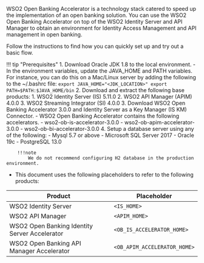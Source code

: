 WSO2 Open Banking Accelerator is a technology stack catered to speed up the implementation of an open banking solution. 
You can use the WSO2 Open Banking Accelerator on top of the WSO2 Identity Server and API Manager to obtain an environment 
for Identity Access Management and API management in open banking. 

Follow the instructions to find how you can quickly set up and try out a basic flow.

!!! tip "Prerequisites"
    1. Download Oracle JDK 1.8 to the local environment.
        - In the environment variables, update the JAVA_HOME and PATH variables. For instance, you can do this on a Mac/Linux server by adding the following to the ~/.bashrc file:
        ```
        export JAVA_HOME="<JDK_LOCATION>"
        export PATH=$PATH:$JAVA_HOME/bin
        ```
    2. Download and extract the following base products:
        1. WSO2 Identity Server (IS) 5.11.0 
        2. WSO2 API Manager (APIM) 4.0.0
        3. WSO2 Streaming Integrator (SI) 4.0.0
    3. Download WSO2 Open Banking Accelerator 3.0.0 and Identity Server as a Key Manager (IS KM) Connector.
        -  WSO2 Open Banking Accelerator contains the following accelerators.
            - wso2-ob-is-accelerator-3.0.0
            - wso2-ob-apim-accelerator-3.0.0
            - wso2-ob-bi-accelerator-3.0.0
    4. Setup a database server using any of the following:
         - Mysql 5.7 or above
         - Microsoft SQL Server 2017
         - Oracle 19c
         - PostgreSQL 13.0
         
        !!!note
            We do not recommend configuring H2 database in the production environment.

- This document uses the following placeholders to refer to the following products:
        
| Product | Placeholder |
|---------|---------    |
|WSO2 Identity Server|`<IS_HOME>`|
|WSO2 API Manager|`<APIM_HOME>`|
|WSO2 Open Banking Identity Server Accelerator|`<OB_IS_ACCELERATOR_HOME>`|
|WSO2 Open Banking API Manager Accelerator |`<OB_APIM_ACCELERATOR_HOME>`|
